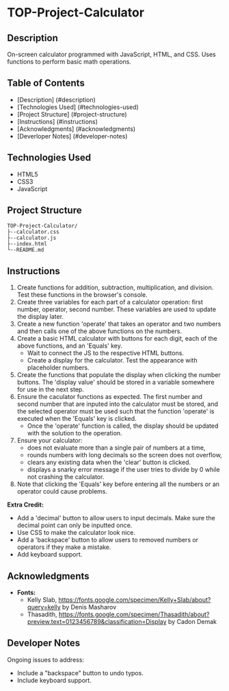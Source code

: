 # TOP-Project-Calculator

## Description
On-screen calculator programmed with JavaScript, HTML, and CSS. Uses functions to perform basic math operations.

## Table of Contents
- [Description] (#description)
- [Technologies Used] (#technologies-used)
- [Project Structure] (#project-structure)
- [Instructions] (#instructions)
- [Acknowledgments] (#acknowledgments)
- [Deverloper Notes] (#developer-notes)

## Technologies Used
- HTML5
- CSS3
- JavaScript

## Project Structure
```
TOP-Project-Calculator/
├--calculator.css
├--calculator.js
├--index.html
└--README.md
```

## Instructions
1. Create functions for addition, subtraction, multiplication, and division. Test these functions in the browser's console.
2. Create three variables for each part of a calculator operation: first number, operator, second number. These variables are used to update the display later.
3. Create a new function 'operate' that takes an operator and two numbers and then calls one of the above functions on the numbers.
4. Create a basic HTML calculator with buttons for each digit, each of the above functions, and an 'Equals' key.
    - Wait to connect the JS to the respective HTML buttons.
    - Create a display for the calculator. Test the appearance with placeholder numbers.
5. Create the functions that populate the display when clicking the number buttons. The 'display value' should be stored in a variable somewhere for use in the next step.
6. Ensure the caculator functions as expected. The first number and second number that are inputed into the calculator must be stored, and the selected operator must be used such that the function 'operate' is executed when the 'Equals' key is clicked.
    - Once the 'operate' function is called, the display should be updated with the solution to the operation.
7. Ensure your calculator:
    - does not evaluate more than a single pair of numbers at a time,
    - rounds numbers with long decimals so the screen does not overflow,
    - clears any existing data when the 'clear' button is clicked.
    - displays a snarky error message if the user tries to divide by 0 while not crashing the calculator.
8. Note that clicking the 'Equals' key before entering all the numbers or an operator could cause problems.

**Extra Credit:**
- Add a 'decimal' button to allow users to input decimals. Make sure the decimal point can only be inputted once.
- Use CSS to make the calculator look nice.
- Add a 'backspace' button to allow users to removed numbers or operators if they make a mistake.
- Add keyboard support.

## Acknowledgments
- **Fonts:**
    - Kelly Slab, https://fonts.google.com/specimen/Kelly+Slab/about?query=kelly by Denis Masharov
    - Thasadith, https://fonts.google.com/specimen/Thasadith/about?preview.text=0123456789&classification=Display by Cadon Demak

## Developer Notes
Ongoing issues to address:
- Include a "backspace" button to undo typos.
- Include keyboard support.
